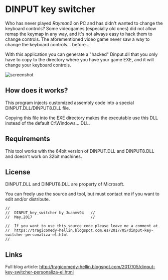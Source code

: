 # DINPUT key switcher
Who has never played _Rayman2_ on PC and has didn't wanted to change the keyboard controls? Some videogames (especially old ones) did not allow remap the keymap in any way, and it's not always easy to hack them to change controls. The aforementioned video game never saw a way to change the keyboard controls... before...

With this application you can generate a "hacked" Dinput.dll  that you only have to copy to the directory where you have your game EXE, and it will change your keyboard controls.

![screenshot](https://4.bp.blogspot.com/-5tnrcWsauvM/WQdcV7eAm8I/AAAAAAAAAkE/xhDeDt9AjpkAJ-6M-FmGdL37Z8oI-ctYACLcB/s1600/1.png)

## How does it works?
This program injects customized assembly code into a special DINPUT.DLL/DINPUT8.DLL file.

Copying this file into the EXE directory makes the executable use this DLL instead of the default C:\Windows\... DLL.

## Requirements
This tool works with the 64bit version of DINPUT.DLL and DINPUT8.DLL and doesn't work on 32bit machines.

## License
DINPUT.DLL and DINPUT8.DLL are property of Microsoft.

You can freely use the source and tool, but must contact me if you want to edit and/or distribute.

    //
    //  DINPUT_key_switcher by Juanmv94   //
    //  May,2017                          //

    //  If you want to use this source code please leave me a comment at
    //  https://tragicomedy-hellin.blogspot.com.es/2017/05/dinput-key-switcher-personaliza-el.html
    //

## Links

Full blog article:
<http://tragicomedy-hellin.blogspot.com/2017/05/dinput-key-switcher-personaliza-el.html>